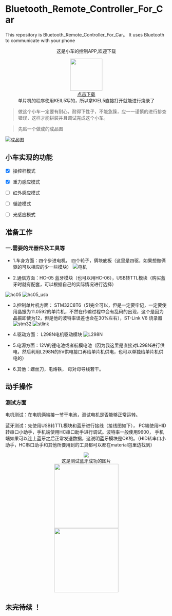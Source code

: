# Bluetooth_Remote_Controller_For_Car
This repository is Bluetooth_Remote_Controller_For_Car。 It uses Bluetooth to communicate with your phone     
                          <div  align="center"> 这是小车的控制APP,欢迎下载  </div>                        
<div align = "center"><img src = "Bluetooth_Remote_Controller_For_Car-App/app/src/main/res/drawable/app_car.jpg" width = "100px", height = "100px"></img></div>

   <div align ="center"><a href = "https://github.com/DreamMemory001/Bluetooth_Remote_Controller_For_Car/tree/master/apk">点击下载</a> </div>
   
  <div  align="center">单片机的程序使用KEIL5写的，所以拿KIEL5直接打开就能进行烧录了 </div>      

> 做这个小车一定要有耐心，耐得下性子，不能急躁，应一一谨慎的进行排查错误，这样才能拼装并且调试完成这个小车。

> 先贴一个做成的成品图

![成品图](images/final1.png)


## 小车实现的功能 
 - [x] 操控杆模式
 - [x] 重力感应模式
 - [ ] 红外感应模式
 - [ ] 循迹模式
 - [ ] 光感应模式
 


## 准备工作
### 一.需要的元器件及工具等
* 1.车身方面：四个步进电机， 四个轮子，俩块底板（这里是四驱，如果想做俩驱的可以相应的少一些模块）
![电机](images/dianji.jpg)

* 2.通信方面：HC-05 蓝牙模块（也可以用HC-06），USB转TTL模块（购买蓝牙时就有配套，可以根据自己的实际情况进行选择）


![hc05](images/HC-05.jpg) ![hc05_usb](images/usb.jpg)


* 3.控制单片机方面： STM32C8T6（51完全可以，但是一定要牢记，一定要使用晶振为11.0592的单片机，不然在传输过程中会有乱码的出现，这个是因为晶振即使为12，但是他的波特率误差也会在30%左右），ST-Link V6 烧录器
![stm32](images/stm32.jpg)    ![stlink](images/st-link.jpg)
* 4.驱动方面： L298N电机驱动模块
![L298N](images/L298N.jpg)

* 5.电源方面：12V的锂电池或者航模电池（因为我这里是直接对L298N进行供电，然后利用L298N的5V供电接口再给单片机供电，也可以单独给单片机供电的）

* 6.其他：螺丝刀，电烙铁， 母对母导线若干。

## 动手操作
### 测试方面

电机测试：在电机俩端接一节干电池，测试电机是否能够正常运转。

蓝牙测试：先使用USB转TTL模块和蓝牙进行接线（接线图如下）， PC端使用HID转串口小助手，手机端使用HC串口助手进行调试。波特率一般使用9600，
手机端如果可以连上蓝牙之后正常发送数据，这说明蓝牙模块是OK的。（HID转串口小助手，HC串口助手和其他所要用到的工具都可以都在material包里边找到）

<div align = "center"><img src ="images/hc05_usb.png"></img></div>

<div align = "center">这是测试蓝牙成功的图片</div>
   
<div align = "center"><img src ="images/HID.png"  width ="200px" height = "200px" ></img></div>

<div align = "center"><img src ="images/phone.png"  width ="200px" height = "200px" ></img></div>


## 未完待续 ！


